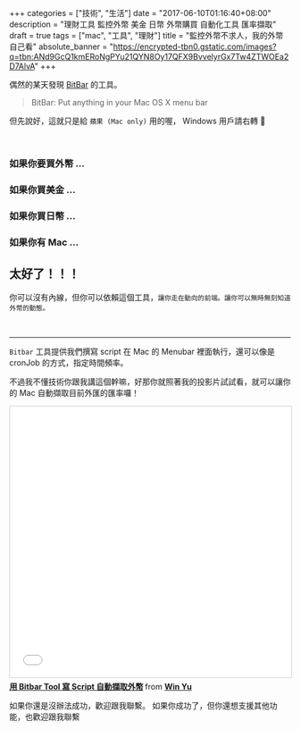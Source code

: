 +++
categories = ["技術", "生活"]
date = "2017-06-10T01:16:40+08:00"
description = "理財工具 監控外幣 美金 日幣 外幣購買 自動化工具 匯率擷取"
draft = true
tags = ["mac", "工具", "理財"]
title = "監控外幣不求人，我的外幣自己看"
absolute_banner = "https://encrypted-tbn0.gstatic.com/images?q=tbn:ANd9GcQ1kmERoNgPYu21QYN8Oy17QFX9BvvelyrGx7Tw4ZTWOEa2D7AlvA"
+++

偶然的某天發現 [BitBar](https://github.com/matryer/bitbar) 的工具。

> BitBar: Put anything in your Mac OS X menu bar

<!--more-->

但先說好，這就只是給 `蘋果 (Mac only)` 用的喔， Windows 用戶請右轉 🙇 

<br>

### 如果你要買外幣 ...
### 如果你買美金 ...
### 如果你買日幣 ...
### 如果你有 Mac ...

## 太好了！！！

你可以沒有內線，但你可以依賴這個工具，`讓你走在動向的前端。讓你可以無時無刻知道外幣的動態。`

<br>

----

`Bitbar` 工具提供我們撰寫 script 在 Mac 的 Menubar 裡面執行，還可以像是 cronJob 的方式，指定時間頻率。

不過我不懂技術你跟我講這個幹嘛，好那你就照著我的投影片試試看，就可以讓你的 Mac 自動擷取目前外匯的匯率囉！

<iframe src="//www.slideshare.net/slideshow/embed_code/key/tg3u08MPqgJlAY" width="595" height="485" frameborder="0" marginwidth="0" marginheight="0" scrolling="no" style="border:1px solid #CCC; border-width:1px; margin-bottom:5px; max-width: 100%;" allowfullscreen> </iframe> <div style="margin-bottom:5px"> <strong> <a href="//www.slideshare.net/kylinfish/bitbar-tool-script" title="用 Bitbar Tool 寫 Script 自動擷取外幣" target="_blank">用 Bitbar Tool 寫 Script 自動擷取外幣</a> </strong> from <strong><a target="_blank" href="https://www.slideshare.net/kylinfish">Win Yu</a></strong> </div>

如果你還是沒辦法成功，歡迎跟我聯繫。
如果你成功了，但你還想支援其他功能，也歡迎跟我聯繫
